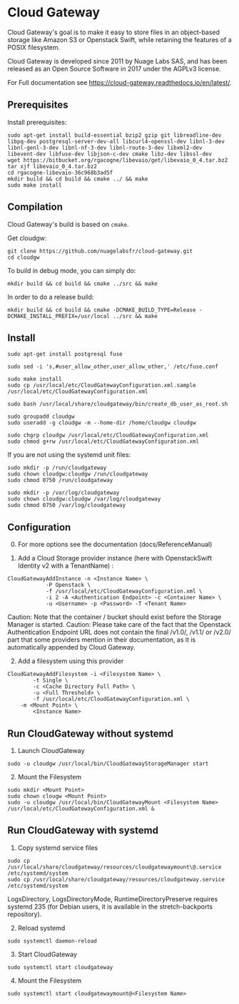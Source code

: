 Cloud Gateway
=============

Cloud Gateway's goal is to make it easy to store files in an object-based
storage like Amazon S3 or Openstack Swift, while retaining the features
of a POSIX filesystem.

Cloud Gateway is developed since 2011 by Nuage Labs SAS, and has been
released as an Open Source Software in 2017 under the AGPLv3 license.

For Full documentation see https://cloud-gateway.readthedocs.io/en/latest/.

Prerequisites
------------

Install prerequisites:
```
sudo apt-get install build-essential bzip2 gzip git libreadline-dev libpq-dev postgresql-server-dev-all libcurl4-openssl-dev libnl-3-dev libnl-genl-3-dev libnl-nf-3-dev libnl-route-3-dev libxml2-dev libevent-dev libfuse-dev libjson-c-dev cmake libz-dev libssl-dev
wget https://bitbucket.org/rgacogne/libevaio/get/libevaio_0_4.tar.bz2
tar xjf libevaio_0_4.tar.bz2
cd rgacogne-libevaio-36c968b3ad5f
mkdir build && cd build && cmake ../ && make
sudo make install
```

Compilation
-----------

Cloud Gateway's build is based on `cmake`.

Get cloudgw:

```
git clone https://github.com/nuagelabsfr/cloud-gateway.git
cd cloudgw
```

To build in debug mode, you can simply do:

```
mkdir build && cd build && cmake ../src && make
```

In order to do a release build:
```
mkdir build && cd build && cmake -DCMAKE_BUILD_TYPE=Release -DCMAKE_INSTALL_PREFIX=/usr/local ../src && make
```

Install
-------

```
sudo apt-get install postgresql fuse

sudo sed -i 's,#user_allow_other,user_allow_other,' /etc/fuse.conf

sudo make install
sudo cp /usr/local/etc/CloudGatewayConfiguration.xml.sample /usr/local/etc/CloudGatewayConfiguration.xml

sudo bash /usr/local/share/cloudgateway/bin/create_db_user_as_root.sh

sudo groupadd cloudgw
sudo useradd -g cloudgw -m --home-dir /home/cloudgw cloudgw

sudo chgrp cloudgw /usr/local/etc/CloudGatewayConfiguration.xml
sudo chmod g+rw /usr/local/etc/CloudGatewayConfiguration.xml

```

If you are not using the systemd unit files:
```
sudo mkdir -p /run/cloudgateway
sudo chown cloudgw:cloudgw /run/cloudgateway
sudo chmod 0750 /run/cloudgateway

sudo mkdir -p /var/log/cloudgateway
sudo chown cloudgw:cloudgw /var/log/cloudgateway
sudo chmod 0750 /var/log/cloudgateway
```

Configuration
-------------

0. For more options see the documentation (docs/ReferenceManual)

1. Add a Cloud Storage provider instance (here with OpenstackSwift Identity v2 with a TenantName) :

```
CloudGatewayAddInstance -n <Instance Name> \
            -P Openstack \
            -f /usr/local/etc/CloudGatewayConfiguration.xml \
            -i 2 -A <Authentication Endpoint> -c <Container Name> \
            -u <Username> -p <Password> -T <Tenant Name>
```

Caution: Note that the container / bucket should exist before the Storage Manager is started.
Caution: Please take care of the fact that the Openstack Authentication Endpoint URL does not contain the final /v1.0/, /v1.1/ or /v2.0/ part that some providers mention in their documentation, as it is automatically appended by Cloud Gateway.

2. Add a filesystem using this provider
```
CloudGatewayAddFilesystem -i <Filesystem Name> \
        -t Single \
        -c <Cache Directory Full Path> \
        -u <Full Threshold> \
        -f /usr/local/etc/CloudGatewayConfiguration.xml \
	-m <Mount Point> \
        <Instance Name>
```

Run CloudGateway without systemd
--------------------------------

1. Launch CloudGateway
```
sudo -u cloudgw /usr/local/bin/CloudGatewayStorageManager start
```

2. Mount the Filesystem
```
sudo mkdir <Mount Point>
sudo chown clougw <Mount Point>
sudo -u cloudgw /usr/local/bin/CloudGatewayMount <Filesystem Name> /usr/local/etc/CloudGatewayConfiguration.xml &
```

Run CloudGateway with systemd
--------------------------------

1. Copy systemd service files
```
sudo cp /usr/local/share/cloudgateway/resources/cloudgatewaymount\@.service /etc/systemd/system
sudo cp /usr/local/share/cloudgateway/resources/cloudgateway.service /etc/systemd/system
```

LogsDirectory, LogsDirectoryMode, RuntimeDirectoryPreserve requires systemd 235 (for Debian users, it is available in the stretch-backports repository).

2. Reload systemd
```
sudo systemctl daemon-reload
```

3. Start CloudGateway
```
sudo systemctl start cloudgateway
```

4. Mount the Filesystem
```
sudo systemctl start cloudgatewaymount@<Filesystem Name>
```
